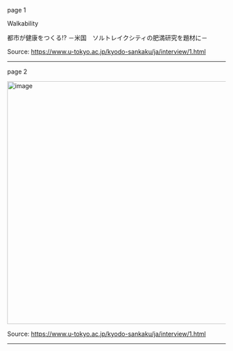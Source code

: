 page 1

Walkability

都市が健康をつくる!? －米国　ソルトレイクシティの肥満研究を題材に－

Source: https://www.u-tokyo.ac.jp/kyodo-sankaku/ja/interview/1.html

---
page 2

<img width="1834" height="560" alt="image" src="https://github.com/user-attachments/assets/580a023c-deb5-4694-bde0-15f0a9ddfb90" />

Source: https://www.u-tokyo.ac.jp/kyodo-sankaku/ja/interview/1.html

---
